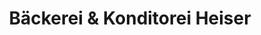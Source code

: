 ---
title: "Bäckerei & Konditorei Heiser"
url: /hannover/baeckerei-und-konditorei-heiser/
shop: Bäckerei
---